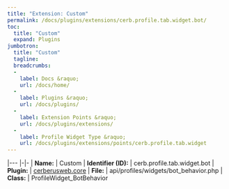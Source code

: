 ```yaml
---
title: "Extension: Custom"
permalink: /docs/plugins/extensions/cerb.profile.tab.widget.bot/
toc:
  title: "Custom"
  expand: Plugins
jumbotron:
  title: "Custom"
  tagline: 
  breadcrumbs:
  -
    label: Docs &raquo;
    url: /docs/home/
  -
    label: Plugins &raquo;
    url: /docs/plugins/
  -
    label: Extension Points &raquo;
    url: /docs/plugins/extensions/
  -
    label: Profile Widget Type &raquo;
    url: /docs/plugins/extensions/points/cerb.profile.tab.widget
---
```


|---
|-|-
| **Name:** | Custom
| **Identifier (ID):** | cerb.profile.tab.widget.bot
| **Plugin:** | [cerberusweb.core](/docs/plugins/cerberusweb.core/)
| **File:** | api/profiles/widgets/bot_behavior.php
| **Class:** | ProfileWidget_BotBehavior

